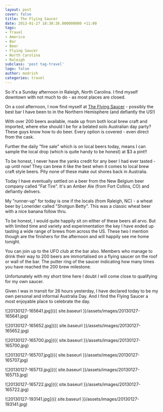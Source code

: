 ```yaml
---
layout: post
cover: false
title: The Flying Saucer
date: 2013-01-27 18:30:26.000000000 +11:00
tags: 
- Travel
- America
- Bar
- Beer
- Flying Saucer
- North Carolina
- Raleigh
subclass: 'post tag-travel'
logo: false
author: modrich
categories: travel
---
```

So it's a Sunday afternoon in Raleigh, North Carolina. I find myself downtown with not much to do - as most places are closed.

On a cool afternoon, I now find myself at [The Flying Saucer](http://www.beerknurd.com) - possibly the best bar I have been to in the Northern Hemisphere (and defiantly the US!)

With over 200 beers available, made up from both local brew craft and imported, where else should I be for a belated solo Australian day party? These guys know how to do beer. Every option is covered - even direct from the cask.

Further the daily "fire sale" which is on local beers today, means I can sample the local drop (which is quite handy to be honest) at $3 a pint!!

To be honest, I never have the yanks credit for any beer I had ever tasted - up until now! They can brew it like the best when it comes to local brew craft style beers. Pity none of these make out shores back in Australia.

Today I have eventually settled on a beer from the New Belgium beer company called "Fat Tire". It's an Amber Ale (from Fort Collins, CO) and defiantly delivers.

My "runner-up" for today is one if the locals (from Raleigh, NC) - a wheat beer by Lonerider called "Shotgun Betty". This was a classic wheat beer with a nice banana follow thru.

To be honest, I would quite happily sit on either of these beers all arvo. But with limited time and variety and experimentation the key I have ended up tasting a wide range of brews from across the US. These two I mention though are the finishers for the afternoon and will happily see me home tonight.

You can join up to the UFO club at the bar also. Members who manage to drink their way to 200 beers are immortalised on a flying saucer on the roof or wall of the bar. The putter ring of the saucer indicating how many times you have reached the 200 brew milestone.

Unfortunately with my short time here I doubt I will come close to qualifying for my own saucer.

Given I was in transit for 26 hours yesterday, I have declared today to be my own personal and informal Australia Day. And I find the Flying Saucer a most enjoyable place to celebrate the day.

![20130127-165641.jpg]({{ site.baseurl }}/assets/images/20130127-165641.jpg)

![20130127-165652.jpg]({{ site.baseurl }}/assets/images/20130127-165652.jpg)

![20130127-165700.jpg]({{ site.baseurl }}/assets/images/20130127-165700.jpg)

![20130127-165707.jpg]({{ site.baseurl }}/assets/images/20130127-165707.jpg)

![20130127-165713.jpg]({{ site.baseurl }}/assets/images/20130127-165713.jpg)

![20130127-165722.jpg]({{ site.baseurl }}/assets/images/20130127-165722.jpg)

![20130127-193141.jpg]({{ site.baseurl }}/assets/images/20130127-193141.jpg)

